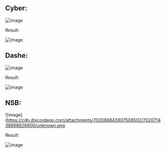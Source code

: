 Cyber:
----

![image](https://media.discordapp.net/attachments/678916771507339276/702120589199933469/cyber.jpg?width=1026&height=340)

Result:

![image](https://cdn.discordapp.com/attachments/702068843807506502/702070435633692692/unknown.png)

Dashe:
----

![image](https://media.discordapp.net/attachments/653087034012991528/702121304697995294/unknown.png?width=1026&height=349)

Result:

![image](https://cdn.discordapp.com/attachments/702068843807506502/702071042503606313/unknown.png)

NSB:
----

![image](https://cdn.discordapp.com/attachments/702068843807506502/702071438898626600/unknown.png

Result:

![image](https://cdn.discordapp.com/attachments/702068843807506502/702071498298490890/unknown.png)
